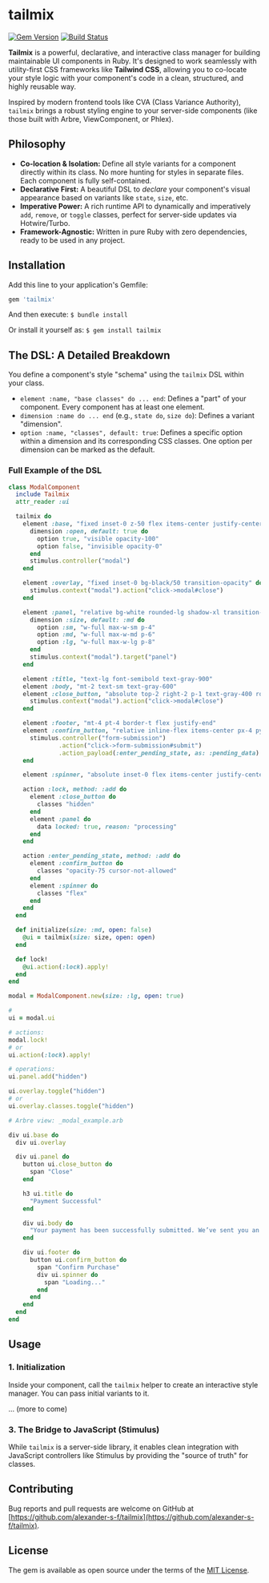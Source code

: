 # tailmix

[![Gem Version](https://badge.fury.io/rb/tailmix.svg)](https://badge.fury.io/rb/tailmix)
[![Build Status](https://github.com/alexander-s-f/tailmix/actions/workflows/main.yml/badge.svg)](https://github.com/alexander-s-f/tailmix/actions/workflows/main.yml)

**Tailmix** is a powerful, declarative, and interactive class manager for building maintainable UI components in Ruby. It's designed to work seamlessly with utility-first CSS frameworks like **Tailwind CSS**, allowing you to co-locate your style logic with your component's code in a clean, structured, and highly reusable way.

Inspired by modern frontend tools like CVA (Class Variance Authority), `tailmix` brings a robust styling engine to your server-side components (like those built with Arbre, ViewComponent, or Phlex).

## Philosophy

* **Co-location & Isolation:** Define all style variants for a component directly within its class. No more hunting for styles in separate files. Each component is fully self-contained.
* **Declarative First:** A beautiful DSL to *declare* your component's visual appearance based on variants like `state`, `size`, etc.
* **Imperative Power:** A rich runtime API to dynamically and imperatively `add`, `remove`, or `toggle` classes, perfect for server-side updates via Hotwire/Turbo.
* **Framework-Agnostic:** Written in pure Ruby with zero dependencies, ready to be used in any project.

## Installation

Add this line to your application's Gemfile:

```ruby
gem 'tailmix'
```

And then execute: `$ bundle install`

Or install it yourself as: `$ gem install tailmix`

## The DSL: A Detailed Breakdown

You define a component's style "schema" using the `tailmix` DSL within your class.

* `element :name, "base classes" do ... end`: Defines a "part" of your component. Every component has at least one element.
* `dimension :name do ... end` (e.g., `state do`, `size do`): Defines a variant "dimension".
* `option :name, "classes", default: true`: Defines a specific option within a dimension and its corresponding CSS classes. One option per dimension can be marked as the default.

### Full Example of the DSL

```ruby
class ModalComponent
  include Tailmix
  attr_reader :ui

  tailmix do
    element :base, "fixed inset-0 z-50 flex items-center justify-center" do
      dimension :open, default: true do
        option true, "visible opacity-100"
        option false, "invisible opacity-0"
      end
      stimulus.controller("modal")
    end

    element :overlay, "fixed inset-0 bg-black/50 transition-opacity" do
      stimulus.context("modal").action("click->modal#close")
    end

    element :panel, "relative bg-white rounded-lg shadow-xl transition-transform transform" do
      dimension :size, default: :md do
        option :sm, "w-full max-w-sm p-4"
        option :md, "w-full max-w-md p-6"
        option :lg, "w-full max-w-lg p-8"
      end
      stimulus.context("modal").target("panel")
    end

    element :title, "text-lg font-semibold text-gray-900"
    element :body, "mt-2 text-sm text-gray-600"
    element :close_button, "absolute top-2 right-2 p-1 text-gray-400 rounded-full hover:bg-gray-100 hover:text-gray-600" do
      stimulus.context("modal").action("click->modal#close")
    end

    element :footer, "mt-4 pt-4 border-t flex justify-end"
    element :confirm_button, "relative inline-flex items-center px-4 py-2 bg-blue-600 text-white font-semibold rounded-md hover:bg-blue-700" do
      stimulus.controller("form-submission")
              .action("click->form-submission#submit")
              .action_payload(:enter_pending_state, as: :pending_data)
    end

    element :spinner, "absolute inset-0 flex items-center justify-center hidden"

    action :lock, method: :add do
      element :close_button do
        classes "hidden"
      end
      element :panel do
        data locked: true, reason: "processing"
      end
    end

    action :enter_pending_state, method: :add do
      element :confirm_button do
        classes "opacity-75 cursor-not-allowed"
      end
      element :spinner do
        classes "flex"
      end
    end
  end

  def initialize(size: :md, open: false)
    @ui = tailmix(size: size, open: open)
  end

  def lock!
    @ui.action(:lock).apply!
  end
end
```

```ruby
modal = ModalComponent.new(size: :lg, open: true)

# 
ui = modal.ui

# actions:
modal.lock!
# or
ui.action(:lock).apply!

# operations:
ui.panel.add("hidden")

ui.overlay.toggle("hidden")
# or
ui.overlay.classes.toggle("hidden")
```

```ruby
# Arbre view: _modal_example.arb

div ui.base do
  div ui.overlay

  div ui.panel do
    button ui.close_button do
      span "Close"
    end

    h3 ui.title do
      "Payment Successful"
    end

    div ui.body do
      "Your payment has been successfully submitted. We’ve sent you an email with all of the details of your order."
    end

    div ui.footer do
      button ui.confirm_button do
        span "Confirm Purchase"
        div ui.spinner do
          span "Loading..."
        end
      end
    end
  end
end
```

## Usage

### 1. Initialization

Inside your component, call the `tailmix` helper to create an interactive style manager. You can pass initial variants to it.

... (more to come)

### 3. The Bridge to JavaScript (Stimulus)

While `tailmix` is a server-side library, it enables clean integration with JavaScript controllers like Stimulus by providing the "source of truth" for classes.

## Contributing

Bug reports and pull requests are welcome on GitHub at [https://github.com/alexander-s-f/tailmix](https://github.com/alexander-s-f/tailmix).

## License

The gem is available as open source under the terms of the [MIT License](https://opensource.org/licenses/MIT).